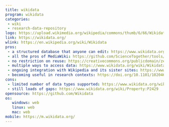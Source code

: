 ```yaml
---
title: wikidata
program: wikidata
categories:
 - wiki
 - research-data-repository
logo: https://upload.wikimedia.org/wikipedia/commons/thumb/6/66/Wikidata-logo-en.svg/320px-Wikidata-logo-en.svg.png
link: https://wikidata.org/
wlink: https://en.wikipedia.org/wiki/Wikidata
pros:
 - a structured database that anyone can edit: https://www.wikidata.org/w/index.php?title=Special:RecentChanges&hidebots=0
 - all the pros of MediaWiki: https://github.com/ScienceTogether/tools/blob/master/mediawiki.md
 - no restriction on reuse: https://creativecommons.org/publicdomain/zero/1.0/deed.en 
 - multiple ways to access data: https://www.wikidata.org/wiki/Wikidata:Data_access
 - ongoing integration with Wikipedia and its sister sites: https://www.wikidata.org/wiki/Wikidata:Development_plan
 - becoming useful in research contexts: https://doi.org/10.1101/102046
cons:
 - limited number of data types supported: https://www.wikidata.org/wiki/Special:ListDatatypes
 - still loads of gaps: https://www.wikidata.org/wiki/Property:P2429
opensource: https://github.com/Wikidata
os:
   windows: web
   linux: web
   mac: web
mobile: https://m.wikidata.org/
---
```

